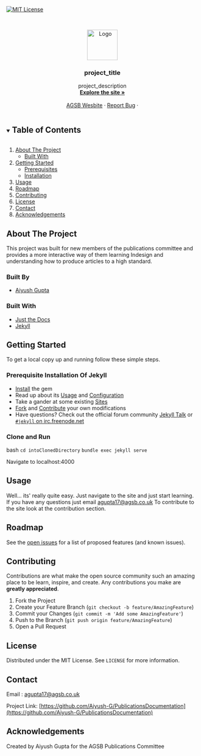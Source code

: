<!--[![Contributors][contributors-shield]][contributors-url]
[![Forks][forks-shield]][forks-url]
[![Stargazers][stars-shield]][stars-url]
[![Issues][issues-shield]][issues-url] -->
[![MIT License][license-shield]][license-url]
<!--[![LinkedIn][linkedin-shield]][linkedin-url]-->



<!-- PROJECT LOGO -->
<br />
<p align="center">
  <a href="https://github.com/Aiyush-G/PublicationsDocumentation">
    <img src="https://pbs.twimg.com/profile_images/693741893142888448/JmprlMVi.jpg" alt="Logo" width="80" height="80">
  </a>

  <h3 align="center">project_title</h3>

  <p align="center">
    project_description
    <br />
    <a href="https://aiyush-g.github.io/PublicationsDocumentation/"><strong>Explore the site »</strong></a>
    <br />
    <br />
    <a href="http://agsb.co.uk">AGSB Wesbite</a>
    ·
    <a href="https://github.com/Aiyush-G/PublicationsDocumentation/issues">Report Bug</a>
    ·
    <!--<a href="https://github.com/github_username/repo_name/issues">Request Feature</a>-->
  </p>
</p>



<!-- TABLE OF CONTENTS -->
<details open="open">
  <summary><h2 style="display: inline-block">Table of Contents</h2></summary>
  <ol>
    <li>
      <a href="#about-the-project">About The Project</a>
      <ul>
        <li><a href="#built-with">Built With</a></li>
      </ul>
    </li>
    <li>
      <a href="#getting-started">Getting Started</a>
      <ul>
        <li><a href="#prerequisites">Prerequisites</a></li>
        <li><a href="#installation">Installation</a></li>
      </ul>
    </li>
    <li><a href="#usage">Usage</a></li>
    <li><a href="#roadmap">Roadmap</a></li>
    <li><a href="#contributing">Contributing</a></li>
    <li><a href="#license">License</a></li>
    <li><a href="#contact">Contact</a></li>
    <li><a href="#acknowledgements">Acknowledgements</a></li>
  </ol>
</details>



<!-- ABOUT THE PROJECT -->
## About The Project


This project was built for new members of the publications committee and provides a more interactive way of them learning Indesign and understanding how to produce articles to a high standard.


### Built By

* [Aiyush Gupta](https://github.com/Aiyush-G)

### Built With
* [Just the Docs](https://github.com/pmarsceill/just-the-docs)
* [Jekyll](https://github.com/jekyll/jekyll)

<!-- GETTING STARTED -->
## Getting Started

To get a local copy up and running follow these simple steps.


### Prerequisite Installation Of Jekyll

* [Install](https://jekyllrb.com/docs/installation/) the gem
* Read up about its [Usage](https://jekyllrb.com/docs/usage/) and [Configuration](https://jekyllrb.com/docs/configuration/)
* Take a gander at some existing [Sites](https://github.com/jekyll/jekyll/wiki/sites)
* [Fork](https://github.com/jekyll/jekyll/fork) and [Contribute](https://jekyllrb.com/docs/contributing/) your own modifications
* Have questions? Check out the official forum community [Jekyll Talk](https://talk.jekyllrb.com/) or [`#jekyll` on irc.freenode.net](https://botbot.me/freenode/jekyll/)

### Clone and Run
bash
```cd intoClonedDirectory```
```bundle exec jekyll serve```

Navigate to localhost:4000

<!-- USAGE EXAMPLES -->
## Usage

Well... its' really quite easy. Just navigate to the site and just start learning.
If you have any questions just email agupta17@agsb.co.uk
To contribute to the site look at the contribution section.



<!-- ROADMAP -->
## Roadmap

See the [open issues](https://github.com/Aiyush-G/PublicationsDocumentation/issues) for a list of proposed features (and known issues).



<!-- CONTRIBUTING -->
## Contributing

Contributions are what make the open source community such an amazing place to be learn, inspire, and create. Any contributions you make are **greatly appreciated**.

1. Fork the Project
2. Create your Feature Branch (`git checkout -b feature/AmazingFeature`)
3. Commit your Changes (`git commit -m 'Add some AmazingFeature'`)
4. Push to the Branch (`git push origin feature/AmazingFeature`)
5. Open a Pull Request



<!-- LICENSE -->
## License

Distributed under the MIT License. See `LICENSE` for more information.



<!-- CONTACT -->
## Contact

Email : agupta17@agsb.co.uk

Project Link: [https://github.com/Aiyush-G/PublicationsDocumentation](https://github.com/Aiyush-G/PublicationsDocumentation)



<!-- ACKNOWLEDGEMENTS -->
## Acknowledgements

Created by Aiyush Gupta for the AGSB Publications Committee





<!-- MARKDOWN LINKS & IMAGES -->
<!-- https://www.markdownguide.org/basic-syntax/#reference-style-links -->
[contributors-shield]: https://img.shields.io/github/contributors/github_username/repo.svg?style=for-the-badge
[contributors-url]: https://github.com/github_username/repo/graphs/contributors
[forks-shield]: https://img.shields.io/github/forks/github_username/repo.svg?style=for-the-badge
[forks-url]: https://github.com/github_username/repo/network/members
[stars-shield]: https://img.shields.io/github/stars/github_username/repo.svg?style=for-the-badge
[stars-url]: https://github.com/github_username/repo/stargazers
[issues-shield]: https://img.shields.io/github/issues/github_username/repo.svg?style=for-the-badge
[issues-url]: https://github.com/github_username/repo/issues
[license-shield]: https://img.shields.io/github/license/github_username/repo.svg?style=for-the-badge
[license-url]: https://github.com/github_username/repo/blob/master/LICENSE.txt
[linkedin-shield]: https://img.shields.io/badge/-LinkedIn-black.svg?style=for-the-badge&logo=linkedin&colorB=555
[linkedin-url]: https://linkedin.com/in/github_username
